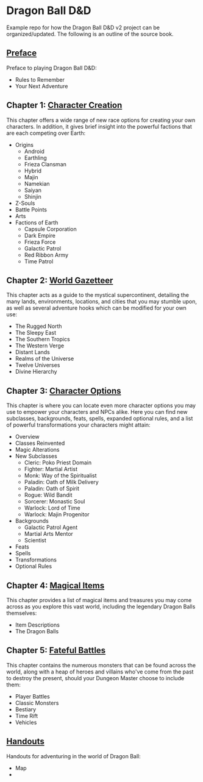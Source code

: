 # Dragon Ball D&D

Example repo for how the Dragon Ball D&D v2 project can be organized/updated. The following is an outline of the source book.

## [Preface](./Preface/README.md)
Preface to playing Dragon Ball D&D:
- Rules to Remember
- Your Next Adventure

## Chapter 1: [Character Creation](./Character%20Creation/README.md)
This chapter offers a wide range of new race options for creating your own characters. In addition, it gives brief insight into the powerful factions that are each competing over Earth:
- Origins
    - Android
    - Earthling
    - Frieza Clansman
    - Hybrid
    - Majin
    - Namekian
    - Saiyan
    - Shinjin
- Z-Souls
- Battle Points
- Arts
- Factions of Earth
    - Capsule Corporation
    - Dark Empire
    - Frieza Force
    - Galactic Patrol
    - Red Ribbon Army
    - Time Patrol

## Chapter 2: [World Gazetteer](./World%20Gazetteer/README.md)
This chapter acts as a guide to the mystical supercontinent, detailing the many lands, environments, locations, and cities that you may stumble upon, as well as several adventure hooks which can be modified for your own use:
- The Rugged North
- The Sleepy East
- The Southern Tropics
- The Western Verge
- Distant Lands
- Realms of the Universe
- Twelve Universes
- Divine Hierarchy

## Chapter 3: [Character Options](./Character%20Options/README.md)
This chapter is where you can locate even more character options you may use to empower your characters and NPCs alike. Here you can find new subclasses, backgrounds, feats, spells, expanded optional rules, and a list of powerful transformations your characters might attain:
- Overview
- Classes Reinvented
- Magic Alterations
- New Subclasses
    - Cleric: Poko Priest Domain
    - Fighter: Martial Artist
    - Monk: Way of the Spiritualist
    - Paladin: Oath of Milk Delivery
    - Paladin: Oath of Spirit
    - Rogue: Wild Bandit
    - Sorcerer: Monastic Soul
    - Warlock: Lord of Time
    - Warlock: Majin Progenitor
- Backgrounds
    - Galactic Patrol Agent
    - Martial Arts Mentor
    - Scientist
- Feats
- Spells
- Transformations
- Optional Rules

## Chapter 4: [Magical Items](./Magic%20Items/README.md)
This chapter provides a list of magical items and treasures you may come across as you explore this vast world, including the legendary Dragon Balls themselves:
- Item Descriptions
- The Dragon Balls

## Chapter 5: [Fateful Battles](./Fateful%20Battles/README.md)
This chapter contains the numerous monsters that can be found across the world, along with a heap of heroes and villains who've come from the past to destroy the present, should your Dungeon Master choose to include them:
- Player Battles
- Classic Monsters
- Bestiary
- Time Rift
- Vehicles

## [Handouts](./Handouts/README.md)
Handouts for adventuring in the world of Dragon Ball:
- Map
-